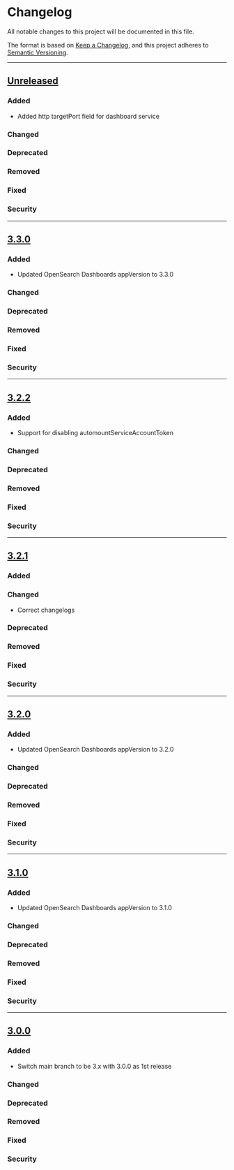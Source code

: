 # Changelog

All notable changes to this project will be documented in this file.

The format is based on [Keep a Changelog](https://keepachangelog.com/en/1.0.0/),
and this project adheres to [Semantic Versioning](https://semver.org/spec/v2.0.0.html).

---
## [Unreleased]
### Added
- Added http targetPort field for dashboard service
### Changed
### Deprecated
### Removed
### Fixed
### Security
---
## [3.3.0]
### Added
- Updated OpenSearch Dashboards appVersion to 3.3.0
### Changed
### Deprecated
### Removed
### Fixed
### Security
---
## [3.2.2]
### Added
- Support for disabling automountServiceAccountToken
### Changed
### Deprecated
### Removed
### Fixed
### Security
---
## [3.2.1]
### Added
### Changed
- Correct changelogs
### Deprecated
### Removed
### Fixed
### Security
---
## [3.2.0]
### Added
- Updated OpenSearch Dashboards appVersion to 3.2.0
### Changed
### Deprecated
### Removed
### Fixed
### Security
---
## [3.1.0]
### Added
- Updated OpenSearch Dashboards appVersion to 3.1.0
### Changed
### Deprecated
### Removed
### Fixed
### Security
---
## [3.0.0]
### Added
- Switch main branch to be 3.x with 3.0.0 as 1st release
### Changed
### Deprecated
### Removed
### Fixed
### Security

[Unreleased]: https://github.com/opensearch-project/helm-charts/compare/opensearch-dashboards-3.3.0...HEAD
[3.3.0]: https://github.com/opensearch-project/helm-charts/compare/opensearch-dashboards-3.2.2...opensearch-dashboards-3.3.0
[3.2.2]: https://github.com/opensearch-project/helm-charts/compare/opensearch-dashboards-3.2.1...opensearch-dashboards-3.2.2
[3.2.1]: https://github.com/opensearch-project/helm-charts/compare/opensearch-dashboards-3.2.0...opensearch-dashboards-3.2.1
[3.2.0]: https://github.com/opensearch-project/helm-charts/compare/opensearch-dashboards-3.1.0...opensearch-dashboards-3.2.0
[3.1.0]: https://github.com/opensearch-project/helm-charts/compare/opensearch-dashboards-3.0.0...opensearch-dashboards-3.1.0
[3.0.0]: https://github.com/opensearch-project/helm-charts/compare/opensearch-dashboards-2.29.0...opensearch-dashboards-3.0.0
